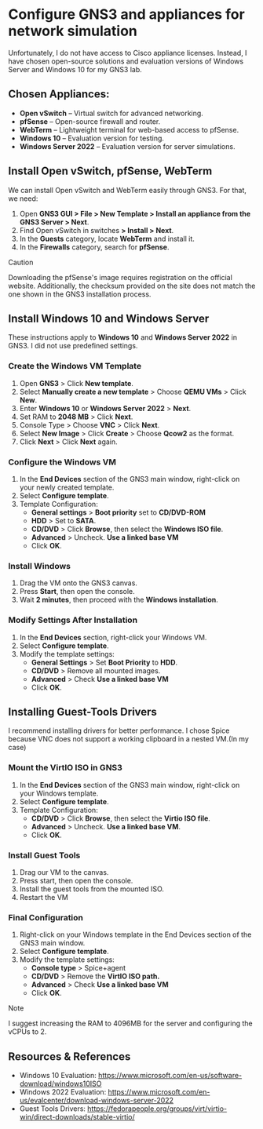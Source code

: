 # Configure GNS3 and appliances for network simulation

Unfortunately, I do not have access to Cisco appliance licenses. Instead, I have chosen open-source solutions and evaluation versions of Windows Server and Windows 10 for my GNS3 lab.

## Chosen Appliances:

- **Open vSwitch** – Virtual switch for advanced networking.
- **pfSense** – Open-source firewall and router.
- **WebTerm** – Lightweight terminal for web-based access to pfSense.
- **Windows 10** – Evaluation version for testing.
- **Windows Server 2022** – Evaluation version for server simulations.

## Install Open vSwitch, pfSense, WebTerm

We can install Open vSwitch and WebTerm easily through GNS3. For that, we need:

1. Open **GNS3 GUI > File > New Template > Install an appliance from the GNS3 Server > Next**.
2. Find Open vSwitch in switches **> Install > Next**.
3. In the **Guests** category, locate **WebTerm** and install it.
4. In the **Firewalls** category, search for **pfSense**. 

> [!Caution]
> Downloading the pfSense's image requires registration on the official website. Additionally, the checksum provided on the site does not match the one shown in the GNS3 installation process.

## Install Windows 10 and Windows Server

These instructions apply to **Windows 10** and **Windows Server 2022** in GNS3. I did not use predefined settings.

### Create the Windows VM Template

1. Open **GNS3** > Click **New template**.
2. Select **Manually create a new template** > Choose **QEMU VMs** > Click **New**.
3. Enter **Windows 10** or **Windows Server 2022** > **Next**.
4. Set RAM to **2048 MB** > Click **Next**.
5. Console Type > Choose **VNC** >  Click **Next**.
6. Select **New Image** > Click **Create** > Choose **Qcow2** as the format.
7. Click **Next** > Click **Next** again.

### Configure the Windows VM

1. In the **End Devices** section of the GNS3 main window, right-click on your newly created template. 
2. Select **Configure template**.
3. Template Configuration:
	* **General settings** > **Boot priority** set to **CD/DVD-ROM**
	* **HDD** > Set to **SATA**.
	* **CD/DVD** > Click **Browse**, then select the **Windows ISO file**.
	* **Advanced** > Uncheck. **Use a linked base VM**  
	* Click **OK**.

### Install Windows

1. Drag the VM onto the GNS3 canvas.
2. Press **Start**, then open the console.
3. Wait **2 minutes**, then proceed with the **Windows installation**.
### Modify Settings After Installation

1. In the **End Devices** section, right-click your Windows VM. 
2. Select **Configure template**.
3. Modify the template settings:
	* **General Settings** > Set **Boot Priority** to **HDD**.
	* **CD/DVD** > Remove all mounted images.
	* **Advanced** > Check **Use a linked base VM** 
	* Click **OK**.

## Installing Guest-Tools Drivers

I recommend installing drivers for better performance. I chose Spice because VNC does not support a working clipboard in a nested VM.(In my case)
### Mount the VirtIO ISO in GNS3

1. In the **End Devices** section of the GNS3 main window, right-click on your Windows template.
2. Select **Configure template**.
3. Template Configuration:
	* **CD/DVD** > Click **Browse**, then select the **Virtio ISO file**.
	* **Advanced** > Uncheck. **Use a linked base VM**.
	* Click **OK**.
### Install Guest Tools

1. Drag our VM to the canvas. 
2. Press start, then open the console.
3. Install the guest tools from the mounted ISO.
4. Restart the VM

### Final Configuration

1. Right-click on your Windows template in the End Devices section of the GNS3 main window. 
2. Select **Configure template**.
3. Modify the template settings:
	* **Console type** > Spice+agent
	* **CD/DVD** > Remove the **VirtIO ISO path.**
	* **Advanced** > Check **Use a linked base VM**
	* Click **OK**.

> [!NOTE]
> I suggest increasing the RAM to 4096MB for the server and configuring the vCPUs to 2.

## Resources & References

- Windows 10 Evaluation: https://www.microsoft.com/en-us/software-download/windows10ISO
- Windows 2022 Evaluation: https://www.microsoft.com/en-us/evalcenter/download-windows-server-2022
- Guest Tools Drivers: https://fedorapeople.org/groups/virt/virtio-win/direct-downloads/stable-virtio/
